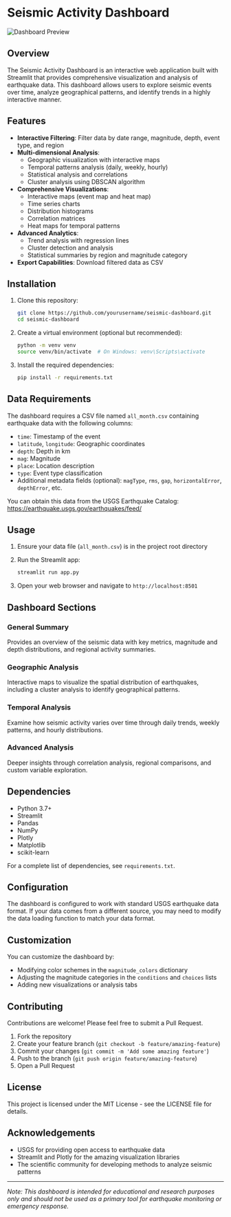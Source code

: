 # Seismic Activity Dashboard

![Dashboard Preview](https://via.placeholder.com/800x400?text=Seismic+Dashboard+Preview)

## Overview

The Seismic Activity Dashboard is an interactive web application built with Streamlit that provides comprehensive visualization and analysis of earthquake data. This dashboard allows users to explore seismic events over time, analyze geographical patterns, and identify trends in a highly interactive manner.

## Features

- **Interactive Filtering**: Filter data by date range, magnitude, depth, event type, and region
- **Multi-dimensional Analysis**:
  - Geographic visualization with interactive maps
  - Temporal patterns analysis (daily, weekly, hourly)
  - Statistical analysis and correlations
  - Cluster analysis using DBSCAN algorithm
- **Comprehensive Visualizations**:
  - Interactive maps (event map and heat map)
  - Time series charts
  - Distribution histograms
  - Correlation matrices
  - Heat maps for temporal patterns
- **Advanced Analytics**:
  - Trend analysis with regression lines
  - Cluster detection and analysis
  - Statistical summaries by region and magnitude category
- **Export Capabilities**: Download filtered data as CSV

## Installation

1. Clone this repository:
   ```bash
   git clone https://github.com/yourusername/seismic-dashboard.git
   cd seismic-dashboard
   ```

2. Create a virtual environment (optional but recommended):
   ```bash
   python -m venv venv
   source venv/bin/activate  # On Windows: venv\Scripts\activate
   ```

3. Install the required dependencies:
   ```bash
   pip install -r requirements.txt
   ```

## Data Requirements

The dashboard requires a CSV file named `all_month.csv` containing earthquake data with the following columns:
- `time`: Timestamp of the event
- `latitude`, `longitude`: Geographic coordinates
- `depth`: Depth in km
- `mag`: Magnitude
- `place`: Location description
- `type`: Event type classification
- Additional metadata fields (optional): `magType`, `rms`, `gap`, `horizontalError`, `depthError`, etc.

You can obtain this data from the USGS Earthquake Catalog: https://earthquake.usgs.gov/earthquakes/feed/

## Usage

1. Ensure your data file (`all_month.csv`) is in the project root directory

2. Run the Streamlit app:
   ```bash
   streamlit run app.py
   ```

3. Open your web browser and navigate to `http://localhost:8501`

## Dashboard Sections

### General Summary
Provides an overview of the seismic data with key metrics, magnitude and depth distributions, and regional activity summaries.

### Geographic Analysis
Interactive maps to visualize the spatial distribution of earthquakes, including a cluster analysis to identify geographical patterns.

### Temporal Analysis
Examine how seismic activity varies over time through daily trends, weekly patterns, and hourly distributions.

### Advanced Analysis
Deeper insights through correlation analysis, regional comparisons, and custom variable exploration.

## Dependencies

- Python 3.7+
- Streamlit
- Pandas
- NumPy
- Plotly
- Matplotlib
- scikit-learn

For a complete list of dependencies, see `requirements.txt`.

## Configuration

The dashboard is configured to work with standard USGS earthquake data format. If your data comes from a different source, you may need to modify the data loading function to match your data format.

## Customization

You can customize the dashboard by:
- Modifying color schemes in the `magnitude_colors` dictionary
- Adjusting the magnitude categories in the `conditions` and `choices` lists
- Adding new visualizations or analysis tabs

## Contributing

Contributions are welcome! Please feel free to submit a Pull Request.

1. Fork the repository
2. Create your feature branch (`git checkout -b feature/amazing-feature`)
3. Commit your changes (`git commit -m 'Add some amazing feature'`)
4. Push to the branch (`git push origin feature/amazing-feature`)
5. Open a Pull Request

## License

This project is licensed under the MIT License - see the LICENSE file for details.

## Acknowledgements

- USGS for providing open access to earthquake data
- Streamlit and Plotly for the amazing visualization libraries
- The scientific community for developing methods to analyze seismic patterns

---

*Note: This dashboard is intended for educational and research purposes only and should not be used as a primary tool for earthquake monitoring or emergency response.*
